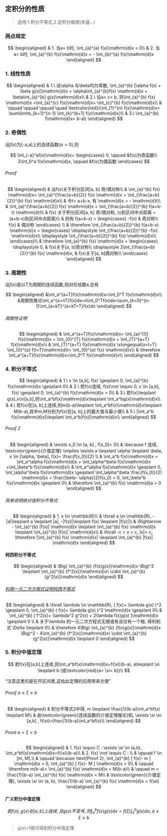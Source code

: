 ## 定积分的性质

> 适用:1.积分不等式,2.定积分极限(夹逼...)

### 两点规定

$$
\begin{aligned}
 & 1. 当a= b时, \int_{a}^{a} f(x)\mathrm{d}x = 0\\
 & 2. 当a> b时, \int_{a}^{b} f(x)\mathrm{d}x = - \int_{b}^{a} f(x)\mathrm{d}x
\end{aligned}
$$

### 1. 线性性质

$$
\begin{aligned}
	&	1.\ 设\alpha 与\beta均为常数, \int_{a}^{b} [\alpha f(x) + \beta g(x)]\mathrm{d}x = \alpha\int_{a}^{b}f(x) \mathrm{d}x + \beta\int_{a}^{b} g(x)\mathrm{d}x\\
	& 2.\ 设a< c< b, 则\int_{a}^{b} f(x) \mathrm{d}x =\int_{a}^{c} f(x)\mathrm{d}x+ \int_{c}^{b} f(x)\mathrm{d}x\\
	& \qquad \qquad \qquad \quad  \textcolor{red}{\int_{1}^{n} f(x)\mathrm{d}x= \sum\limits_{k=1}^{n-1} \int_{k}^{k+1} f(x)\mathrm{d}x}\\
	& 3.\ \int_{a}^{b} 1\mathrm{d}x= b-a\\
\end{aligned}
$$

### 2. 奇偶性

设$f(x)$为[-a,a]上的连续函数($a>0$),则

$$
\int_{-a}^af(x)\mathrm{d}x=
\begin{cases}
	0, \qquad &f(x)为奇函数\\
	2\int_0^a f(x)\mathrm{d}x, \qquad &f(x)为偶函数
\end{cases}
$$

###### Proof

$$
\begin{aligned}
	& 设f(x)关于积分区间[a, b] 奇/偶对称\\
	& \int_{a}^{b} f(x) \mathrm{d}x= \int_{a}^{\frac{a+b}{2}} f(x) \mathrm{d}x + \int_{\frac{a+b}{2}}^{b} f(x) \mathrm{d}x\\
	& 令t= a+b-x, 有 \mathrm{d}x = - \mathrm{d}t\\
 & \int_{a}^{\frac{a+b}{2}} f(x) \mathrm{d}x = \int_{\frac{a+b}{2}}^{b} f(a+b-t) \mathrm{d}t\\
	& f(x) 关于积分区间[a, b] 奇/偶对称,
	(x到区间中点距离 = (a+b-x)到区间中点距离)\\
	& 则有 f(a+b-x)  =
	\begin{cases}
		-f(x) & 奇对称\\
		f(x) & 偶对称
	\end{cases} \\
	& \therefore \int_{\frac{a+b}{2}}^{b} f(a+b-x) \mathrm{d}x =
	\begin{cases}
		\displaystyle \int_{\frac{a+b}{2}}^{b} -f(x) \mathrm{d}x\\
		\displaystyle \int_{\frac{a+b}{2}}^{b} f(x) \mathrm{d}x\\
	\end{cases}\\
	& \therefore
	\int_{a}^{b} f(x) \mathrm{d}x =
	\begin{cases}
		\displaystyle 0, & f(x)关于[a, b]奇对称\\
		\displaystyle	2\int_{\frac{a+b}{2}}^{b} f(x) \mathrm{d}x, & f(x)关于[a, b]偶对称\\
	\end{cases}
\end{aligned}
$$

### 3. 周期性

设$f(x)$是以T为周期的连续函数,则对任给数a,总有

$$
\begin{aligned}
	&\int_a^{a+T}f(x)\mathrm{d}x=\int_0^T f(x)\mathrm{d}x\\
	&周期性推论\int_a^{a+nT}f(x)dx=n\int_0^Tf(x)dx=\sum_{k=0}^{n-1}\int_{a+kT}^{a+kT+T}f(x)dx
\end{aligned}
$$

###### 周期性证明

$$
\begin{aligned}
	& \int_a^{a+T}f(x)\mathrm{d}x= \int_{a}^{0} f(x)\mathrm{d}x + \int_{0}^{T} f(x)\mathrm{d}x + \int_{T}^{a+T} f(x)\mathrm{d}x\\
	& \int_{T}^{a+T} f(x)\mathrm{d}x \xlongequal{x=t+T} \int_{0}^{a} f(t+T)\mathrm{d}t= \int_{0}^{a} f(x) \mathrm{d}x\\
	& \therefore \int_a^{a+T}f(x)\mathrm{d}x=\int_0^T f(x)\mathrm{d}x\\
\end{aligned}
$$

### 4. 积分不等式

$$
\begin{aligned}
	& 1.\ x \in [a,b], f(x) \geqslant 0, \int_{a}^{b} f(x)\mathrm{d}x \geqslant 0\\
	& 2.\ 若f(x)连续, f(x)\not \equiv 0, x \in [a,b], f(x) \geqslant 0, \int_{a}^{b} f(x)\mathrm{d}x > 0\\
	& 3.\ 若f(x)\leqslant g(x),x\in[a,b],则\int_a^bf(x)\mathrm{d}x\leqslant \int_a^bg(x)\mathrm{d}x\\
	& 4.\ 若f(x)在[a, b]上连续,则m(b-a)\leqslant \int_a^bf(x)\mathrm{d}x\leqslant M(b-a),其中m,M分别为f(x)在[a, b]上的最大值与最小值\\
	& 5.\ |\int_a^b f(x)\mathrm{d}x|\leqslant \int_a^b|f(x)|\mathrm{d}x\\
\end{aligned}
$$

###### Proof 2

$$
\begin{aligned}
	& \exists x_0 \in [a, b] , f(x_0)> 0\\
	& \because f 连续, \textcolor{green}{介值定理} \implies \exists a \leqslant \alpha \leqslant \beta, x \in [\alpha, \beta], f(x)= \frac{f(x_0)}{2} \\
	& \int_a^b f(x)\mathrm{d}x = \int_a^\alpha f(x)\mathrm{d}x + \int_\alpha^\beta f(x)\mathrm{d}x +\int_\beta^b f(x)\mathrm{d}x\\
	& \int_a^\alpha f(x)\mathrm{d}x \geqslant 0, \int_\alpha^\beta f(x)\mathrm{d}x \geqslant \int_\alpha^\beta \frac{f(x_0)}{2} \mathrm{d}x = \frac{\beta- \alpha}{2}f(x_0) > 0, \int_\beta^b f(x)\mathrm{d}x \geqslant 0\\
	& \therefore \int_{a}^{b}  f(x) \mathrm{d}a > 0
\end{aligned}
$$

###### 简单说明绝对值积分不等式

$$
\begin{aligned}
	& 1. x \in \mathbb{R}\\
	& \forall a \in \mathbb{R}, - |a|\leqslant a \leqslant |a|, -|f(x)|\leqslant f(x) \leqslant |f(x)|\\
	& \Rightarrow - \int_{a}^{b}  |f(x)| \mathrm{d}x \leqslant \int_{a}^{b}  f(x) \mathrm{d}x \leqslant \int_{a}^{b}  |f(x)| \mathrm{d}x\\
	& \forall -c < x < c, |x|< c, \therefore |\int_{a}^{b}  f(x) \mathrm{d}x| \leqslant \int_{a}^{b}  |f(x)| \mathrm{d}x
\end{aligned}
$$

#### 柯西积分不等式

$$
\begin{aligned}
	& \Big( \int_{a}^{b} {f(x)g(x)}\mathrm{d}x \Big)^2 \leqslant \int_{a}^{b} {f^2(x)}\mathrm{d}x\ \cdot \int_{a}^{b} {g^2(x)}\mathrm{d}x
\end{aligned}
$$

###### [利用一元二次方程式证明柯西不等式](https://m.kaoyan.com/www/shuxue/jingyan/598ae33c051e3.html)

$$
\begin{aligned}
	& \forall \lambda \in \mathbb{R}, ( f(x)+ \lambda g(x) )^2 \geqslant 0, \int_{a}^{b}  ( f(x)+ \lambda g(x) )^2 \mathrm{d}x \geqslant 0\\
	& \int_{a}^{b} [ f^2(x)+ \lambda^2 g^2(x) + 2\lambda f(x)g(x) ]\mathrm{d}x \geqslant 0 \\
	& 关于\lambda 的一元二次方程式无根或有且仅有一个根, 得判别式 \Delta \leqslant 0\\
	& \therefore 4\Big( \int_{a}^{b} {f(x)g(x)}\mathrm{d}x \Big)^2 - 4\int_{a}^{b} {f^2(x)}\mathrm{d}x\ \cdot \int_{a}^{b} {g^2(x)}\mathrm{d}x \leqslant 0
\end{aligned}
$$

### 5. 积分中值定理

$$
若f(x)在[a,b]上连续,则\int_a^bf(x)\mathrm{d}x=f(\xi)(b-a), a\leqslant \xi \leqslant b (或\textcolor{red}{a< \xi< b})\\
$$

<q>注意这里的是在开区间里,这给此定理的应用带来方便</q>

###### Proof $a \leqslant \xi \leqslant b$

$$
\begin{aligned}
	& 积分不等式2中得, m \leqslant \frac{1}{b-a}\int_a^bf(x) \leqslant M\\
	& 由\textcolor{green}{连续函数的介值定理推论}知, \exists \xi \in [a,b] , f(\xi)=\frac{1}{b-a}\int_a^bf(x)\\
\end{aligned}
$$

###### Proot $a< \xi < b$

$$
\begin{aligned}
	& 1. f(x) \equiv C : \exists \xi \in (a,b), \int_a^bf(x)\mathrm{d}x=f(\xi)(b-a)\\
	& 2. f(x) \not \equiv C : \\
	& \qquad f \in [m, M].\\
	& \qquad \because \text{Proof 2}, \int_{a}^{b}  [ f(x)- m ] \mathrm{d}x > 0, \int_{a}^{b}  [ f(x)- M ] \mathrm{d}x > 0\\
	& \qquad \therefore m(b-a)< \int_{a}^{b}  f(x) \mathrm{d}x < M(b-a)\\
	& \qquad m < \frac{1}{b-a} \int_{a}^{b}  f(x) \mathrm{d}x < M\\
	& \textcolor{green}{介值定理}, \exists \xi \in (a, b), \frac{1}{b-a} \int_{a}^{b}  f(x) \mathrm{d}x = f(\xi)
\end{aligned}
$$

#### 广义积分中值定理

$$
若f(x), g(x)在[a,b]上连续,且g(x)不变号,则\int_a^b f(x)g(x)\mathrm{d}x=f(\xi)\int_a^bg(x)\mathrm{d}x, a\leqslant \xi \leqslant b
$$

> g(x)=1便可得到积分中值定理
